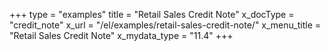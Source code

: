+++
type = "examples"
title = "Retail Sales Credit Note"
x_docType = "credit_note"
x_url = "/el/examples/retail-sales-credit-note/"
x_menu_title = "Retail Sales Credit Note"
x_mydata_type = "11.4"
+++